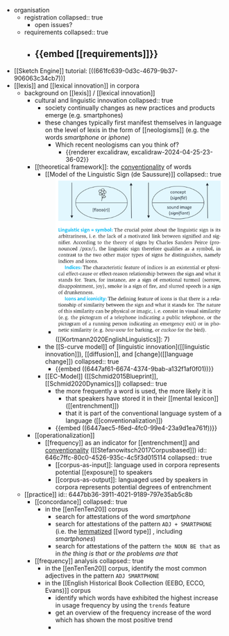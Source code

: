 - organisation
	- registration
	  collapsed:: true
		- open issues?
	- requirements
	  collapsed:: true
		- {{embed [[requirements]]}}
			-
- [[Sketch Engine]] tutorial: [((661fc639-0d3c-4679-9b37-906063c34cb7))]
- [[lexis]] and [[lexical innovation]] in corpora
	- background on [[lexis]] / [[lexical innovation]]
		- cultural and linguistic innovation
		  collapsed:: true
			- society continually changes as new practices and products emerge (e.g. smartphones)
			- these changes typically first manifest themselves in language on the level of lexis in the form of [[neologisms]] (e.g. the words *smartphone* or *iphone*)
				- Which recent neologisms can you think of?
					- {{renderer excalidraw, excalidraw-2024-04-25-23-36-02}}
		- [[theoretical framework]]: the [conventionality]([[conventionalization]]) of words
			- [[Model of the Linguistic Sign (de Saussure)]]
			  collapsed:: true
				- ![image.png](../assets/image_1714081267022_0.png)
				  ([[Kortmann2020EnglishLinguistics]]: 7)
			- the [[S-curve model]] of [linguistic innovation]([[linguistic innovation]]), [[diffusion]], and [change]([[language change]])
			  collapsed:: true
				- {{embed ((6447af61-6674-4374-9bab-a132f1af0f01))}}
			- [[EC-Model]] ([[Schmid2015Blueprint]], [[Schmid2020Dynamics]])
			  collapsed:: true
				- the more frequently a word is used, the more likely it is
					- that speakers have stored it in their [[mental lexicon]] ([[entrenchment]])
					- that it is part of the conventional language system of a language ([[conventionalization]])
				- {{embed ((6447aec5-f6ed-4fc0-99e4-23a9d1ea761f))}}
		- [[operationalization]]
			- [[frequency]] as an indicator for [[entrenchment]] and [conventionality]([[conventionalization]]) ([[Stefanowitsch2017Corpusbased]])
			  id:: 646c7ffc-80c0-4526-935c-4c5f3d015114
			  collapsed:: true
				- [[corpus-as-input]]: language used in corpora represents potential [[exposure]] to speakers
				- [[corpus-as-output]]: languaged used by speakers in corpora represents potential degrees of entrenchment
	- [[practice]]
	  id:: 6447bb36-3911-4021-9189-797e35ab5c8b
		- [[concordance]]
		  collapsed:: true
			- in the [[enTenTen20]] corpus
				- search for attestations of the word *smartphone*
				- search for attestations of the pattern `ADJ + SMARTPHONE` (i.e. the [lemmatized]([[lemmatization]]) [[word type]] , including *smartphones*)
				- search for attestations of the pattern `the NOUN BE that` as in *the thing is that* or *the problems are that*
		- [[frequency]] analysis
		  collapsed:: true
			- in the [[enTenTen20]] corpus, identify the most common adjectives in the pattern `ADJ SMARTPHONE`
			- in the [[English Historical Book Collection (EEBO, ECCO, Evans)]] corpus
				- identify which words have exhibited the highest increase in usage frequency by using the `trends` feature
				- get an overview of the frequency increase of the word which has shown the most positive trend
				-
